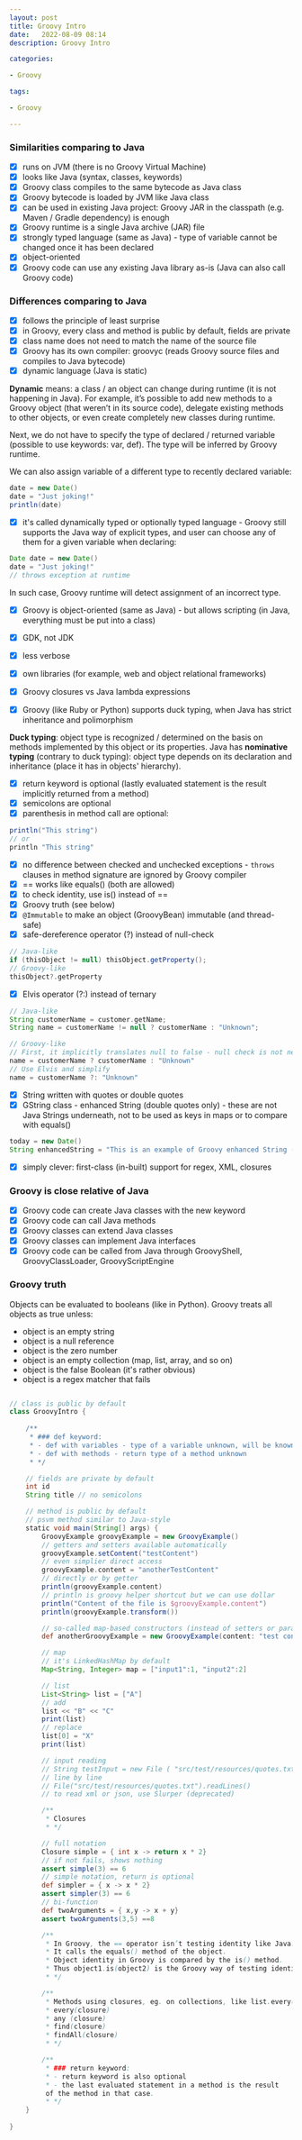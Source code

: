 ```yaml
---
layout: post
title: Groovy Intro
date:   2022-08-09 08:14
description: Groovy Intro

categories:

- Groovy

tags:

- Groovy

---
```


### Similarities comparing to Java

- [x] runs on JVM (there is no Groovy Virtual Machine)
- [x] looks like Java (syntax, classes, keywords)
- [x] Groovy class compiles to the same bytecode as Java class
- [x] Groovy bytecode is loaded by JVM like Java class
- [x] can be used in existing Java project: Groovy JAR in the classpath (e.g. Maven / Gradle dependency) is enough
- [x] Groovy runtime is a single Java archive (JAR) file
- [x] strongly typed language (same as Java) - type of variable cannot be changed once it has been declared
- [x] object-oriented
- [x] Groovy code can use any existing Java library as-is (Java can also call Groovy code)

### Differences comparing to Java

- [x] follows the principle of least surprise
- [x] in Groovy, every class and method is public by default, fields are private
- [x] class name does not need to match the name of the source file
- [x] Groovy has its own compiler: groovyc (reads Groovy source files and compiles to Java bytecode)
- [x] dynamic language (Java is static) 

**Dynamic** means: a class / an object can change during runtime (it is not happening in Java).
For example, it’s possible to add new methods to a Groovy object (that weren’t in its source code),
delegate existing methods to other objects, or even create completely new classes during runtime.


Next, we do not have to specify the type of declared / returned variable (possible to use keywords: var, def).
The type will be inferred by Groovy runtime.

We can also assign variable of a different type to recently declared variable:

```groovy
date = new Date()
date = "Just joking!"
println(date)
```

- [x] it's called dynamically typed or optionally typed language - Groovy still supports the Java way of explicit types,
  and user can choose any of them for a given variable when declaring:
```groovy
Date date = new Date()
date = "Just joking!"
// throws exception at runtime
```
In such case, Groovy runtime will detect assignment of an incorrect type.

- [x] Groovy is object-oriented (same as Java) - but allows scripting (in Java, everything must be put into a class)
- [x] GDK, not JDK
- [x] less verbose
- [x] own libraries (for example, web and object relational frameworks)
- [x] Groovy closures vs Java lambda expressions
- [x] Groovy (like Ruby or Python) supports duck typing, when Java has strict inheritance and polimorphism


**Duck typing**: object type is recognized / determined on the basis on methods implemented by this object or its properties.
Java has **nominative typing** (contrary to duck typing): object type depends on its declaration and inheritance (place it has in objects' hierarchy).

- [x] return keyword is optional (lastly evaluated statement is the result implicitly returned from a method)
- [x] semicolons are optional
- [x] parenthesis in method call are optional:
```groovy
println("This string")
// or
println "This string"
```
- [x] no difference between checked and unchecked exceptions - ```throws``` clauses in method signature are ignored by Groovy compiler
- [x] == works like equals() (both are allowed)
- [x] to check identity, use is() instead of ==
- [x] Groovy truth (see below)
- [x] ```@Immutable``` to make an object (GroovyBean) immutable (and thread-safe)
- [x] safe-dereference operator (?) instead of null-check
```groovy
// Java-like
if (thisObject != null) thisObject.getProperty();
// Groovy-like
thisObject?.getProperty
```
- [x] Elvis operator (?:) instead of ternary

```groovy
// Java-like
String customerName = customer.getName;
String name = customerName != null ? customerName : "Unknown";

// Groovy-like
// First, it implicitly translates null to false - null check is not needed
name = customerName ? customerName : "Unknown"
// Use Elvis and simplify
name = customerName ?: "Unknown"
```
- [x] String written with quotes or double quotes
- [x] GString class - enhanced String (double quotes only) - these are not Java Strings underneath, not to be used as keys in maps or to compare with equals()
```groovy
today = new Date()
String enhancedString = "This is an example of Groovy enhanced String (GString), generated on ${today}."
```
- [x] simply clever: first-class (in-built) support for regex, XML, closures

### Groovy is close relative of Java

- [x] Groovy code can create Java classes with the new keyword
- [x] Groovy code can call Java methods
- [x] Groovy classes can extend Java classes
- [x] Groovy classes can implement Java interfaces
- [x] Groovy code can be called from Java through GroovyShell, GroovyClassLoader, GroovyScriptEngine

### Groovy truth

Objects can be evaluated to booleans (like in Python).
Groovy treats all objects as true unless:

* object is an empty string
* object is a null reference
* object is the zero number
* object is an empty collection (map, list, array, and so on)
* object is the false Boolean (it's rather obvious)
* object is a regex matcher that fails


```groovy

// class is public by default
class GroovyIntro {
    
    /**
     * ### def keyword:
     * - def with variables - type of a variable unknown, will be known later
     * - def with methods - return type of a method unknown
     * */

    // fields are private by default
    int id
    String title // no semicolons

    // method is public by default
    // psvm method similar to Java-style
    static void main(String[] args) {
        GroovyExample groovyExample = new GroovyExample()
        // getters and setters available automatically
        groovyExample.setContent("testContent")
        // even simplier direct access
        groovyExample.content = "anotherTestContent"
        // directly or by getter
        println(groovyExample.content)
        // println is groovy helper shortcut but we can use dollar
        println("Content of the file is $groovyExample.content")
        println(groovyExample.transform())

        // so-called map-based constructors (instead of setters or parametrized constructors)
        def anotherGroovyExample = new GroovyExample(content: "test content")

        // map
        // it's LinkedHashMap by default
        Map<String, Integer> map = ["input1":1, "input2":2]

        // list
        List<String> list = ["A"]
        // add
        list << "B" << "C"
        print(list)
        // replace
        list[0] = "X"
        print(list)

        // input reading
        // String testInput = new File ( "src/test/resources/quotes.txt").text
        // line by line
        // File("src/test/resources/quotes.txt").readLines()
        // to read xml or json, use Slurper (deprecated)

        /**
         * Closures
         * */

        // full notation
        Closure simple = { int x -> return x * 2}
        // if not fails, shows nothing
        assert simple(3) == 6
        // simple notation, return is optional
        def simpler = { x -> x * 2}
        assert simpler(3) == 6
        // bi-function
        def twoArguments = { x,y -> x + y}
        assert twoArguments(3,5) ==8

        /**
         * In Groovy, the == operator isn’t testing identity like Java.
         * It calls the equals() method of the object.
         * Object identity in Groovy is compared by the is() method.
         * Thus object1.is(object2) is the Groovy way of testing identity.
         * */

        /**
         * Methods using closures, eg. on collections, like list.every(elem ->  elem.endsWith()):
         * every(closure)
         * any (closure)
         * find(closure)
         * findAll(closure)
         * */

        /**
         * ### return keyword:
         * - return keyword is also optional
         * - the last evaluated statement in a method is the result
         of the method in that case.
         * */
    }
    
}

```